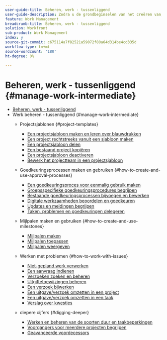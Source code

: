 ```yaml
---
user-guide-title: Beheren, werk - tussenliggend
user-guide-description: Zodra u de grondbeginselen van het creëren van, het plannen van en het leiden van projecten hebt geleerd, zijn er een paar meer dingen u zou moeten weten om het beste uit Workfront te krijgen.
feature: Work Management
breadcrumb-title: Beheren, werk - tussenliggend
solution: Workfront
sub-product: Work Management
index: y
source-git-commit: c675114a7f82521a59072f80a64d314be4cd335d
workflow-type: tm+mt
source-wordcount: '180'
ht-degree: 0%

---
```



# Beheren, werk - tussenliggend {#manage-work-intermediate}

+ [Beheren, werk - tussenliggend](overview.md)
+ Werk beheren - tussenliggend {#manage-work-intermediate}
   + Projectsjablonen {#project-templates}
      + [Een projectsjabloon maken en leren over blauwdrukken](create-a-project-template.md)
      + [Een project rechtstreeks vanuit een sjabloon maken](create-a-project-directly-from-a-template.md)
      + [Een projectsjabloon delen](share-a-project-template.md)
      + [Een bestaand project kopiëren](copy-an-existing-project.md)
      + [Een projectsjabloon deactiveren](deactivate-a-project-template.md)
      + [Bewerk het projectteam in een projectsjabloon](edit-the-project-team-in-a-project-template.md)

   + Goedkeuringsprocessen maken en gebruiken {#how-to-create-and-use-approval-processes}
      + [Een goedkeuringsproces voor eenmalig gebruik maken](create-a-single-use-approval-process.md)
      + [Groepsspecifieke goedkeuringsprocedures begrijpen](group-specific-approval-processes.md)
      + [Bestaande goedkeuringsprocessen bijvoegen en bewerken](attach-and-edit-existing-approval-processes.md)
      + [Digitale werkzaamheden beoordelen en goedkeuren](review-and-approve-digital-work.md)
      + [Updates en meldingen begrijpen](understand-updates-and-notifications.md)
      + [Taken, problemen en goedkeuringen delegeren](delegate-approvals.md)

   + Mijlpalen maken en gebruiken {#how-to-create-and-use-milestones}
      + [Mijlpalen maken](creating-milestones.md)
      + [Mijlpalen toepassen](apply-milestones.md)
      + [Mijlpalen weergeven](view-milestones.md)

   + Werken met problemen {#how-to-work-with-issues}
      + [Niet-gepland werk verwerken](handle-unplanned-work.md)
      + [Een aanvraag indienen](make-a-request.md)
      + [Verzoeken zoeken en beheren](find-requests.md)
      + [Uitgiftetoewijzingen beheren](manage-issue-assignments.md)
      + [Een verzoek bijwerken](update-a-request.md)
      + [Een uitgave/verzoek omzetten in een project](create-a-project-from-a-request.md)
      + [Een uitgave/verzoek omzetten in een taak](convert-issues-to-other-work-items.md)
      + [Verslag over kwesties](report-on-issues.md)

   + diepere cijfers {#digging-deeper}
      + [Werken en beheren van de soorten duur en taakbeperkingen](understand-and-manage-duration-types-and-task-constraints.md)
      + [Voorgangers voor meerdere projecten begrijpen](understand-cross-project-predecessors.md)
      + [Geavanceerde voordecessors](advanced-predecessors.md)
